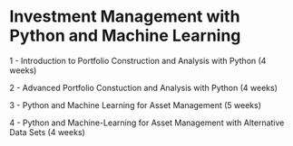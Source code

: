# Investment Management with Python and Machine Learning
1 - Introduction to Portfolio Construction and Analysis with Python (4 weeks)

2 - Advanced Portfolio Constuction and Analysis with Python (4 weeks)

3 - Python and Machine Learning for Asset Management (5 weeks)

4 - Python and Machine-Learning for Asset Management with Alternative Data Sets (4 weeks)
